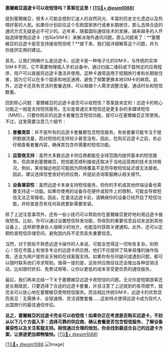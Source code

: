 **塞爾維亞遠遊卡可以收短信吗？答案在这里！[[TG💪+ @esim1088](https://t.me/s/esim1088)]**

提到塞爾維亞，很多人可能会想到它迷人的自然风光、丰富的历史文化遗迹以及热情好客的人民。如果你计划前往这个东欧国家旅行或者长期居住，那么选择合适的通讯方式无疑是必不可少的。近年来，随着国际通信技术的发展，越来越多的人开始选择使用远遊卡（也叫eSIM卡）来解决海外通讯问题。那么问题来了：**塞爾維亞的远遊卡是否支持接收短信呢？**接下来，我们就详细解答这个问题，并为你提供实用的建议。

首先，让我们明确什么是远遊卡。远遊卡是一种电子化的SIM卡，与传统的实体SIM卡不同，它不需要物理插入手机设备中。通过扫描二维码或下载特定的应用程序，用户可以直接将远遊卡激活并使用。这种卡通常适用于短期旅行者和长期居住者，因为它可以在多个国家和地区通用，避免了频繁更换本地SIM卡的麻烦。此外，远遊卡还具有灵活的套餐选择，可以根据个人需求调整流量、通话时长和短信数量。

回到核心问题：塞爾維亞的远遊卡是否可以收短信？答案是肯定的！远遊卡的核心功能之一就是支持短信服务。无论是普通文本短信还是更复杂的多媒体短信（MMS），只要你购买的远遊卡套餐包含短信功能，就可以在塞爾維亞正常使用。不过，这里需要注意几个细节：

1. **套餐类型**：并不是所有的远遊卡套餐都包含短信服务。有些套餐可能专注于提供数据流量，而对短信的支持较少甚至没有。因此，在购买远遊卡之前，务必仔细查看套餐内容，确保其包含你需要的短信功能。

2. **运营商支持**：虽然大多数远遊卡供应商都能在全球范围内提供基本的短信服务，但具体到塞爾維亞，短信能否顺利接收还取决于当地运营商的技术支持情况。例如，某些偏远地区可能因为网络覆盖不足而导致短信延迟或无法接收。因此，建议选择信誉良好的供应商，并提前咨询客服确认相关细节。

3. **设备兼容性**：虽然远遊卡本身支持短信服务，但你的手机或其他终端设备也需要支持这一功能。如果你使用的设备存在硬件或软件上的限制，可能会导致短信无法正常接收。因此，在激活远遊卡前，请确保你的设备已经开启了短信功能，并检查是否有任何系统更新需要安装。

除了上述注意事项外，还有一些小技巧可以帮助你在塞爾維亞更好地利用远遊卡接收短信。比如，你可以通过设置短信转发功能，将收到的重要信息自动发送到其他设备上，这样即使身处人烟稀少的地方，也能及时获取关键通知。此外，还可以定期检查短信存储空间，避免因内存不足而丢失重要信息。

当然，对于那些不熟悉远遊卡操作的人来说，可能会觉得这一切有些复杂。别担心！现在市面上有很多专业的远遊卡供应商，他们不仅提供了简单易懂的操作指南，还会为用户提供全天候的在线客服支持。如果你有任何疑问或遇到问题，都可以随时联系他们寻求帮助。值得一提的是，这些供应商往往还会推出各种促销活动，比如限时折扣、免费试用等，让你以更低的成本享受更优质的通信服务。

最后，我们再来总结一下关于塞爾維亞远遊卡收短信的问题。无论你是短期游客还是长期居民，只要选择了合适的远遊卡套餐，并且注意了上述提到的各项细节，就完全可以放心地在塞爾維亞使用短信服务。而且相比传统SIM卡，远遊卡的优势显而易见：无需换卡、全球通用、灵活调整套餐……这些特点使得远遊卡成为现代人出国旅行的最佳通信伴侣。

**总之，塞爾維亞的远遊卡完全可以收短信！如果你正在考虑是否购买远遊卡，不妨从以下几个方面入手：选择可靠的供应商、确认套餐是否包含短信服务、了解设备兼容性以及关注客服支持。相信通过合理的规划，你会找到最适合自己的远遊卡方案，让旅途更加顺畅愉快。**[[TG💪+ @esim1088](https://t.me/s/esim1088)]

[[TG💪+ @esim1088](https://t.me/s/esim1088) ![Image](https://i.postimg.cc/4NQfJmqS/Snipaste-2025-05-13-00-14-12.png)]